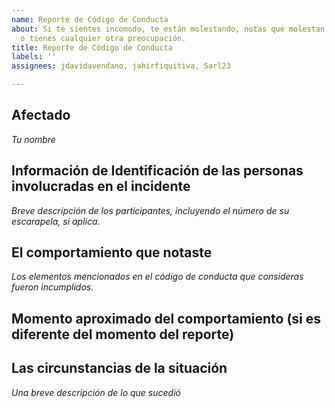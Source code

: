 ```yaml
---
name: Reporte de Código de Conducta
about: Si te sientes incomodo, te están molestando, notas que molestan a alguien más,
  o tienes cualquier otra preocupación.
title: Reporte de Código de Conducta
labels: ''
assignees: jdavidavendano, jahirfiquitiva, Sarl23

---
```


## Afectado

_Tu nombre_

## Información de Identificación de las personas involucradas en el incidente

_Breve descripción de los participantes, incluyendo el número de su escarapela, si aplica._

## El comportamiento que notaste

_Los elementos mencionados en el código de conducta que consideras fueron incumplidos._

## Momento aproximado del comportamiento (si es diferente del momento del reporte)

## Las circunstancias de la situación

_Una breve descripción de lo que sucedió_
